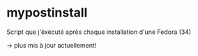 # mypostinstall
Script que j'éxécuté après chaque installation d'une Fedora (34)

-> plus mis à jour actuellement!
